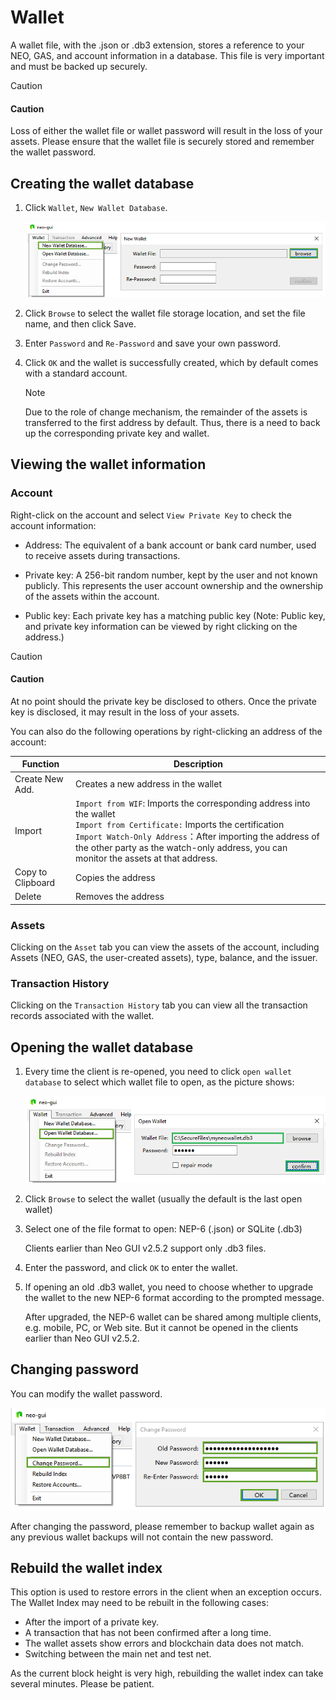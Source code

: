 # Wallet

A wallet file, with the .json or .db3 extension, stores a reference to your NEO, GAS, and account information in a database. This file is very important and must be backed up securely.

> [!CAUTION]
>
> #### Caution
>
> Loss of either the wallet file or wallet password will result in the loss of your assets. Please ensure that the wallet file is securely stored and remember the wallet password.

## Creating the wallet database

1. Click `Wallet`, `New Wallet Database`.

   ![image](../../assets/gui_2.png)

2. Click `Browse` to select the wallet file storage location, and set the file name, and then click Save.

3. Enter `Password` and `Re-Password` and save your own password.

4. Click `OK` and the wallet is successfully created, which by default comes with a standard account. 

   > [!Note]
   >
   > Due to the role of change mechanism, the remainder of the assets is transferred to the first address by default. Thus, there is a need to back up the corresponding private key and wallet.

## Viewing the wallet information

### Account

Right-click on the account and select `View Private Key` to check the account information:

- Address: The equivalent of a bank account or bank card number, used to receive assets during transactions.

- Private key: A 256-bit random number, kept by the user and not known publicly. This represents the user account ownership and the ownership of the assets within the account.

- Public key: Each private key has a matching public key (Note: Public key, and private key information can be viewed by right clicking on the address.)

> [!CAUTION]
>
> #### Caution
>
> At no point should the private key be disclosed to others. Once the private key is disclosed, it may result in the loss of your assets.

You can also do the following operations by right-clicking an address of the account:

| Function          | Description                                                  |
| ----------------- | ------------------------------------------------------------ |
| Create New Add.   | Creates a new address in the wallet                          |
| Import            | `Import from WIF`: Imports the corresponding address into the wallet<br>`Import from Certificate:` Imports the certification <br>`Import Watch-Only Address`：After importing the address of the other party as the watch-only address, you can monitor the assets at that address. |
| Copy to Clipboard | Copies the address                                           |
| Delete            | Removes the address                                          |

### Assets

Clicking on the `Asset` tab you can view the assets of the account, including Assets (NEO, GAS, the user-created assets), type, balance, and the issuer.

### Transaction History

Clicking on the `Transaction History` tab you can view all the transaction records associated with the wallet.

## Opening the wallet database

1. Every time the client is re-opened, you need to click `open wallet database` to select which wallet file to open, as the picture shows:

   ![image](../../assets/gui_5.png)

2. Click `Browse` to select the wallet (usually the default is the last open wallet)

3. Select one of the file format to open: NEP-6 (.json) or SQLite (.db3)

   Clients earlier than Neo GUI v2.5.2 support only .db3 files.

4. Enter the password, and click `OK` to enter the wallet.

5. If opening an old .db3 wallet, you need to choose whether to upgrade the wallet to the new NEP-6 format according to the prompted message.

   After upgraded, the NEP-6 wallet can be shared among multiple clients, e.g. mobile, PC, or Web site. But it cannot be opened in the  clients earlier than Neo GUI v2.5.2.

## Changing password

You can modify the wallet password.

![image](../../assets/gui_6.png)

After changing the password, please remember to backup wallet again as any previous wallet backups will not contain the new password.

## Rebuild the wallet index

This option is used to restore errors in the client when an exception occurs. The Wallet Index may need to be rebuilt in the following cases:

- After the import of a private key.
- A transaction that has not been confirmed after a long time.
- The wallet assets show errors and blockchain data does not match.
- Switching between the main net and test net.

As the current block height is very high, rebuilding the wallet index can take several minutes. Please be patient.